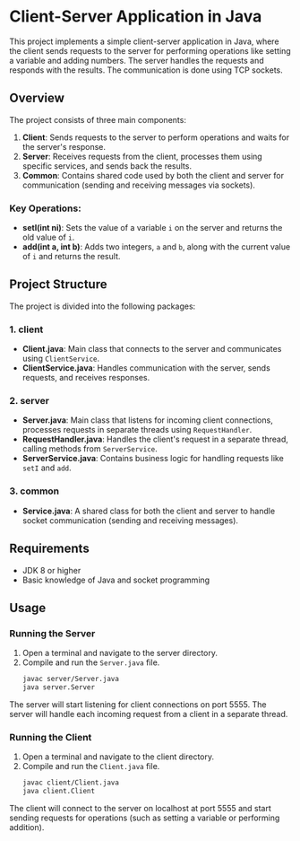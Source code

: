 # Client-Server Application in Java

This project implements a simple client-server application in Java, where the client sends requests to the server for performing operations like setting a variable and adding numbers. The server handles the requests and responds with the results. The communication is done using TCP sockets.

## Overview

The project consists of three main components:
1. **Client**: Sends requests to the server to perform operations and waits for the server's response.
2. **Server**: Receives requests from the client, processes them using specific services, and sends back the results.
3. **Common**: Contains shared code used by both the client and server for communication (sending and receiving messages via sockets).

### Key Operations:
- **setI(int ni)**: Sets the value of a variable `i` on the server and returns the old value of `i`.
- **add(int a, int b)**: Adds two integers, `a` and `b`, along with the current value of `i` and returns the result.

## Project Structure

The project is divided into the following packages:

### 1. **client** 
- **Client.java**: Main class that connects to the server and communicates using `ClientService`.
- **ClientService.java**: Handles communication with the server, sends requests, and receives responses.

### 2. **server** 
- **Server.java**: Main class that listens for incoming client connections, processes requests in separate threads using `RequestHandler`.
- **RequestHandler.java**: Handles the client's request in a separate thread, calling methods from `ServerService`.
- **ServerService.java**: Contains business logic for handling requests like `setI` and `add`.
  
### 3. **common** 
- **Service.java**: A shared class for both the client and server to handle socket communication (sending and receiving messages).

## Requirements

- JDK 8 or higher
- Basic knowledge of Java and socket programming

## Usage

### Running the Server
1. Open a terminal and navigate to the server directory.
2. Compile and run the `Server.java` file.
   ```bash
   javac server/Server.java
   java server.Server
   
The server will start listening for client connections on port 5555. The server will handle each incoming request from a client in a separate thread.

### Running the Client
1. Open a terminal and navigate to the client directory.
2. Compile and run the `Client.java` file.
   ```bash
   javac client/Client.java
   java client.Client

The client will connect to the server on localhost at port 5555 and start sending requests for operations (such as setting a variable or performing addition).
